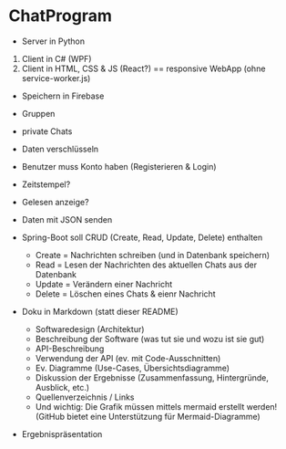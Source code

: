 # ChatProgram

- Server in Python
1. Client in C# (WPF)
2. Client in HTML, CSS & JS (React?) == responsive WebApp (ohne service-worker.js)

- Speichern in Firebase
- Gruppen
- private Chats
- Daten verschlüsseln
- Benutzer muss Konto haben (Registerieren & Login)
- Zeitstempel?
- Gelesen anzeige?

- Daten mit JSON senden

- Spring-Boot soll CRUD (Create, Read, Update, Delete) enthalten
  - Create = Nachrichten schreiben (und in Datenbank speichern)
  - Read = Lesen der Nachrichten des aktuellen Chats aus der Datenbank
  - Update = Verändern einer Nachricht
  - Delete = Löschen eines Chats & eienr Nachricht

- Doku in Markdown (statt dieser README)
  - Softwaredesign (Architektur)
  - Beschreibung der Software (was tut sie und wozu ist sie gut)
  - API-Beschreibung
  - Verwendung der API (ev. mit Code-Ausschnitten)
  - Ev. Diagramme (Use-Cases, Übersichtsdiagramme)
  - Diskussion der Ergebnisse (Zusammenfassung, Hintergründe, Ausblick, etc.)
  - Quellenverzeichnis / Links
  - Und wichtig: Die Grafik müssen mittels mermaid erstellt werden! (GitHub bietet eine Unterstützung für Mermaid-Diagramme)

- Ergebnispräsentation
